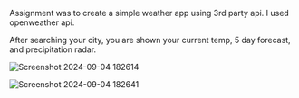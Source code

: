 Assignment was to create a simple weather app using 3rd party api. I used openweather api. 

After searching your city, you are shown your current temp, 5 day forecast, and precipitation radar. 


![Screenshot 2024-09-04 182614](https://github.com/user-attachments/assets/8f5c72b1-ca31-4e78-b620-8ac05898aa04)


![Screenshot 2024-09-04 182641](https://github.com/user-attachments/assets/820c48a3-2c9f-4591-a2f6-b6875cf14242)
